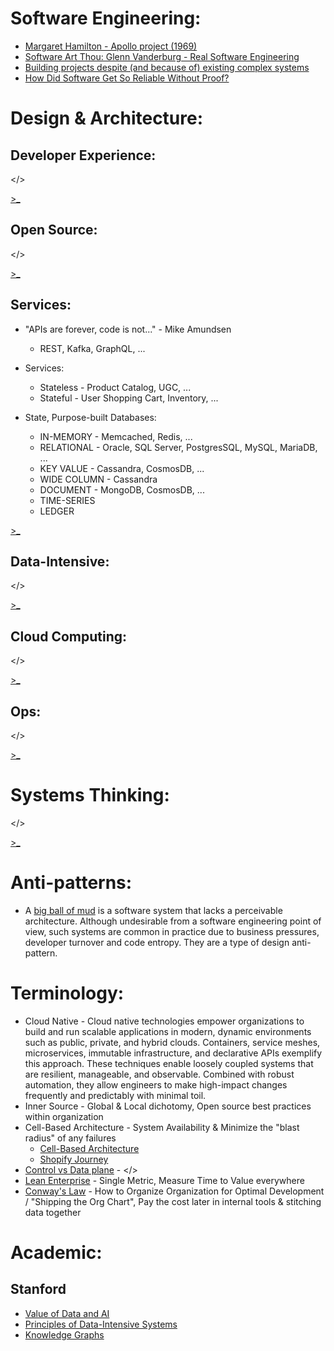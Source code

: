# Software Engineering:

* [Margaret Hamilton - Apollo project (1969)](https://www.youtube.com/watch?v=ZbVOF0Uk5lU)
* [Software Art Thou: Glenn Vanderburg - Real Software Engineering](https://www.youtube.com/watch?time_continue=177&v=RhdlBHHimeM)
* [Building projects despite (and because of) existing complex systems](https://queue.acm.org/detail.cfm?id=3390746)
* [How Did Software Get So Reliable Without Proof? ](https://www.gwern.net/docs/math/1996-hoare.pdf)

# Design & Architecture:

## Developer Experience:
</>

[>_](https://github.com/ankumar/Architecture/blob/master/Patterns/Developer%20Experience.md)

## Open Source:
</>

[>_](https://github.com/ankumar/Architecture/blob/master/Patterns/Open%20Source.md)

## Services:
- "APIs are forever, code is not..." - Mike Amundsen
    * REST, Kafka, GraphQL, ...
    
- Services: 
    * Stateless - Product Catalog, UGC, ...
    * Stateful - User Shopping Cart, Inventory, ...
- State, Purpose-built Databases:
    * IN-MEMORY - Memcached, Redis, ...
    * RELATIONAL - Oracle, SQL Server, PostgresSQL, MySQL, MariaDB, ...
    * KEY VALUE - Cassandra, CosmosDB, ...
    * WIDE COLUMN - Cassandra
    * DOCUMENT - MongoDB, CosmosDB, ...
    * TIME-SERIES
    * LEDGER

[>_](https://github.com/ankumar/Architecture/blob/master/Patterns/Services.md)

## Data-Intensive:
</>

[>_](https://github.com/ankumar/Architecture/blob/master/Patterns/Data-Intensive.md)
  
## Cloud Computing:
</>

[>_](https://github.com/ankumar/Architecture/blob/master/Patterns/Cloud%20Computing.md)
 
## Ops:
</>

[>_](https://github.com/ankumar/Architecture/blob/master/Patterns/Ops.md)

# Systems Thinking:
</>

[>_](https://github.com/ankumar/Architecture/blob/master/Patterns/%20Systems%20Thinking.md)


# Anti-patterns:
* A [big ball of mud](http://www.laputan.org/mud/) is a software system that lacks a perceivable architecture. Although undesirable from a software engineering point of view, such systems are common in practice due to business pressures, developer turnover and code entropy. They are a type of design anti-pattern.

# Terminology:
* Cloud Native - Cloud native technologies empower organizations to build and run scalable applications in modern, dynamic environments such as public, private, and hybrid clouds. Containers, service meshes, microservices, immutable infrastructure, and declarative APIs exemplify this approach. These techniques enable loosely coupled systems that are resilient, manageable, and observable. Combined with robust automation, they allow engineers to make high-impact changes frequently and predictably with minimal toil.
* Inner Source - Global & Local dichotomy, Open source best practices within organization
* Cell-Based Architecture - System Availability & Minimize the "blast radius" of any failures
   * [Cell-Based Architecture](https://github.com/wso2/reference-architecture/blob/master/reference-architecture-cell-based.md)
   * [Shopify Journey](https://engineering.shopify.com/blogs/engineering/e-commerce-at-scale-inside-shopifys-tech-stack)
* [Control vs Data plane](http://www.cs.cmu.edu/~4D/papers/greenberg-ccr05.pdf) - </>
* [Lean Enterprise](https://learning.oreilly.com/library/view/lean-enterprise/9781491946527/) - Single Metric, Measure Time to Value everywhere
* [Conway's Law](http://www.melconway.com/Home/Conways_Law.html) - How to Organize Organization for Optimal Development / "Shipping the Org Chart",  Pay the cost later in internal tools & stitching data together

# Academic:
## Stanford
 * [Value of Data and AI](https://canvas.stanford.edu/courses/114221)
 * [Principles of Data-Intensive Systems](http://web.stanford.edu/class/cs245/) 
 * [Knowledge Graphs](https://web.stanford.edu/class/cs520/)
